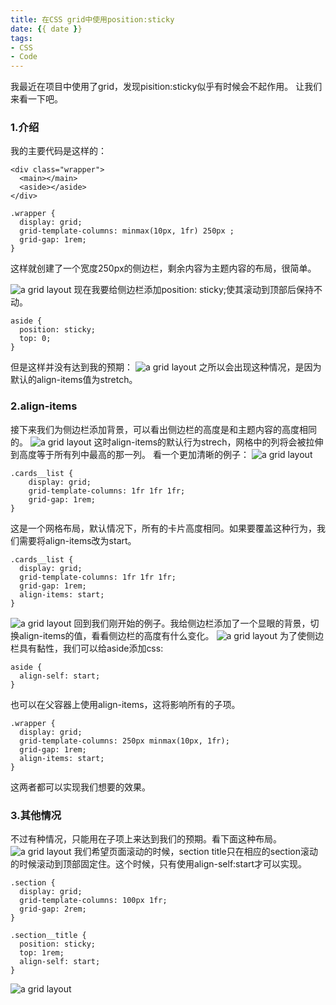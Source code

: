 ```yaml
---
title: 在CSS grid中使用position:sticky
date: {{ date }}
tags: 
- CSS
- Code
---
```

我最近在项目中使用了grid，发现pisition:sticky似乎有时候会不起作用。
让我们来看一下吧。
### 1.介绍
我的主要代码是这样的：
```
<div class="wrapper">
  <main></main>
  <aside></aside>
</div>
```
```
.wrapper {
  display: grid;
  grid-template-columns: minmax(10px, 1fr) 250px ;
  grid-gap: 1rem;
}
```
这样就创建了一个宽度250px的侧边栏，剩余内容为主题内容的布局，很简单。

![a grid layout](https://pic3.zhimg.com/80/v2-e3d57c47d3ba96184e30f5c824d490aa_720w.jpg "a grid layout")
现在我要给侧边栏添加position: sticky;使其滚动到顶部后保持不动。
```
aside {
  position: sticky;
  top: 0;
}
```
但是这样并没有达到我的预期：
![a grid layout](https://pic3.zhimg.com/v2-602cf35e122b5a2ac5c521afad90399e_b.webp "a grid layout")
之所以会出现这种情况，是因为默认的align-items值为stretch。
### 2.align-items
接下来我们为侧边栏添加背景，可以看出侧边栏的高度是和主题内容的高度相同的。
![a grid layout](https://pic3.zhimg.com/80/v2-76b8f66c0be345b8efa374c161b05c8a_720w.jpg "a grid layout")
这时align-items的默认行为strech，网格中的列将会被拉伸到高度等于所有列中最高的那一列。
看一个更加清晰的例子：
![a grid layout](https://pic1.zhimg.com/80/v2-8f70ecb7d1b2607b84b8a7cfb71f0b40_720w.jpg "a grid layout")
```
.cards__list {
    display: grid;
    grid-template-columns: 1fr 1fr 1fr;
    grid-gap: 1rem;
}
```
这是一个网格布局，默认情况下，所有的卡片高度相同。如果要覆盖这种行为，我们需要将align-items改为start。
```
.cards__list {
  display: grid;
  grid-template-columns: 1fr 1fr 1fr;
  grid-gap: 1rem;
  align-items: start;
}
```
![a grid layout](https://pic3.zhimg.com/80/v2-8026044cacc0d2a80d586cefd1dfb936_720w.jpg "a grid layout")
回到我们刚开始的例子。我给侧边栏添加了一个显眼的背景，切换align-items的值，看看侧边栏的高度有什么变化。
![a grid layout](https://pic3.zhimg.com/v2-cc56716b1bb83c621cebcb3aaa055cb2_b.webp "a grid layout")
为了使侧边栏具有黏性，我们可以给aside添加css:
```
aside {
  align-self: start;
}
```
也可以在父容器上使用align-items，这将影响所有的子项。
```
.wrapper {
  display: grid;
  grid-template-columns: 250px minmax(10px, 1fr);
  grid-gap: 1rem;
  align-items: start;
}
```
这两者都可以实现我们想要的效果。
### 3.其他情况
不过有种情况，只能用在子项上来达到我们的预期。看下面这种布局。
![a grid layout](https://pic1.zhimg.com/80/v2-042976cdb8fa5643fe36eeb19006b7b4_720w.jpg "a grid layout")
我们希望页面滚动的时候，section title只在相应的section滚动的时候滚动到顶部固定住。这个时候，只有使用align-self:start才可以实现。
```
.section {
  display: grid;
  grid-template-columns: 100px 1fr;
  grid-gap: 2rem;
}

.section__title {
  position: sticky;
  top: 1rem;
  align-self: start;
}
```
![a grid layout](https://pic3.zhimg.com/v2-7d06100d4def94ee82dcf7c3eb08e14e_b.webp "a grid layout")
